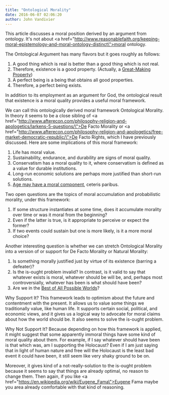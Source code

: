 ```yaml
---
title: "Ontological Morality"
date: 2016-06-07 02:06:20
author: John Vandivier
---
```




This article discusses a moral position derived by an argument from ontology. It's not about <a href=\"http://www.reasonablefaith.org/keeping-moral-epistemology-and-moral-ontology-distinct\">moral ontology</a>.

The Ontological Argument has many flavors but it goes roughly as follows:
<ol>
 	<li>A good thing which is real is better than a good thing which is not real.</li>
 	<li>Therefore, existence is a good property. (Actually, a <a href=\"http://www.reasonablefaith.org/perfect-being-theology\">Great-Making Property</a>)</li>
 	<li>A perfect being is a being that obtains all good properties.</li>
 	<li>Therefore, a perfect being exists.</li>
</ol>
In addition to its employment as an argument for God, the ontological result that existence is a moral quality provides a useful moral framework.

We can call this ontologically derived moral framework Ontological Morality. In theory it seems to be a close sibling of <a href=\"http://www.afterecon.com/philosophy-religion-and-apologetics/larkens-5-questions/\">De Facto Morality</a> or <a href=\"http://www.afterecon.com/philosophy-religion-and-apologetics/free-market-democratic-republic/\">De Facto Rights</a>, which I have previously discussed. Here are some implications of this moral framework:
<ol>
 	<li>Life has moral value.</li>
 	<li>Sustainability, endurance, and durability are signs of moral quality.</li>
 	<li>Conservatism has a moral quality to it, where conservatism is defined as a value for durable institutions.</li>
 	<li>Long-run economic solutions are perhaps more justified than short-run solutions.</li>
 	<li><a href=\"http://ageing.oxfordjournals.org/content/25/5/402.full.pdf\">Age may have a moral component</a>, ceteris paribus.</li>
</ol>
Two open questions are the topics of moral accumulation and probabilistic morality, under this framework:
<ol>
 	<li>If some structure instantiates at some time, does it accumulate morality over time or was it moral from the beginning?</li>
 	<li>Even if the latter is true, is it appropriate to perceive or expect the former?</li>
 	<li>If two events could sustain but one is more likely, is it a more moral choice?</li>
</ol>
Another interesting question is whether we can stretch Ontological Morality into a version of or support for De Facto Morality or Natural Morality:
<ol>
 	<li>Is something morally justified just by virtue of its existence (barring a defeater)?</li>
 	<li>Is the is-ought problem invalid? In contrast, is it valid to say that whatever exists is moral, whatever should be will be, and, perhaps most controversially, whatever has been is what should have been?</li>
 	<li>Are we in the <a href=\"https://en.wikipedia.org/wiki/Best_of_all_possible_worlds\">Best of All Possible Worlds</a>?</li>
</ol>
Why Support It? This framework leads to optimism about the future and contentment with the present. It allows us to value some things we traditionally value, like human life. It supports certain social, political, and economic views, and it gives us a logical way to advocate for moral claims about how the world should be. It also seems to solve the is-ought problem.

Why Not Support It? Because depending on how this framework is applied, it might suggest that some apparently immoral things have some kind of moral quality about them. For example, if I say whatever should have been is that which was, am I supporting the Holocaust? Even if I am just saying that in light of human nature and free will the Holocaust is the least bad event it could have been, it still seem like very shaky ground to be on.

Moreover, it gives kind of a not-really-solution to the is-ought problem because it seems to say that things are already optimal, no reason to change them. Then again, if you like <a href=\"https://en.wikipedia.org/wiki/Eugene_Fama\">Eugene Fama</a> maybe you area already comfortable with that kind of reasoning.